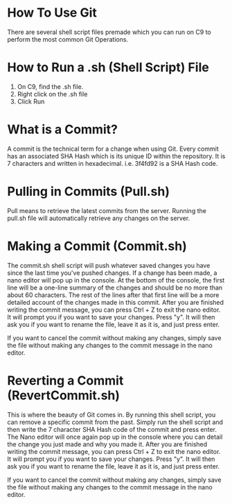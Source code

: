 # How To Use Git

There are several shell script files premade which you can run on C9 to perform the most common Git Operations.

# How to Run a .sh (Shell Script) File

1. On C9, find the .sh file.
2. Right click on the .sh file
3. Click Run

# What is a Commit?

A commit is the technical term for a change when using Git. Every commit has an associated SHA Hash which is its unique ID within the repository. It is 7 characters and written in hexadecimal. i.e. 3f4fd92 is a SHA Hash code.

# Pulling in Commits (Pull.sh)

Pull means to retrieve the latest commits from the server. Running the pull.sh file will automatically retrieve any changes on the server.

# Making a Commit (Commit.sh)

The commit.sh shell script will push whatever saved changes you have since the last time you've pushed changes. If a change has been made, a nano editor will pop up in the console. At the bottom of the console, the first line will be a one-line summary of the changes and should be no more than about 60 characters. The rest of the lines after that first line will be a more detailed account of the changes made in this commit. After you are finished writing the commit message, you can press Ctrl + Z to exit the nano editor. It will prompt you if you want to save your changes. Press "y". It will then ask you if you want to rename the file, leave it as it is, and just press enter. 

If you want to cancel the commit without making any changes, simply save the file without making any changes to the commit message in the nano editor.

# Reverting a Commit (RevertCommit.sh)

This is where the beauty of Git comes in. By running this shell script, you can remove a specific commit from the past. Simply run the shell script and then write the 7 character SHA Hash code of the commit and press enter. The Nano editor will once again pop up in the console where you can detail the change you just made and why you made it. After you are finished writing the commit message, you can press Ctrl + Z to exit the nano editor. It will prompt you if you want to save your changes. Press "y". It will then ask you if you want to rename the file, leave it as it is, and just press enter.

If you want to cancel the commit without making any changes, simply save the file without making any changes to the commit message in the nano editor.
